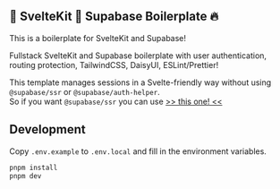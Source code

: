 ## 🧡 SvelteKit 💚 Supabase Boilerplate 🔥

This is a boilerplate for SvelteKit and Supabase!

Fullstack SvelteKit and Supabase boilerplate with user authentication, routing protection, TailwindCSS, DaisyUI,
ESLint/Prettier!

This template manages sessions in a Svelte-friendly way without using `@supabase/ssr` or `@supabase/auth-helper`.  
So if you want `@supabase/ssr` you can use [>> this one! <<](https://github.com/pleahmacaka/supavelte-ssr)

## Development

Copy `.env.example` to `.env.local` and fill in the environment variables.

```bash
pnpm install
pnpm dev
```
